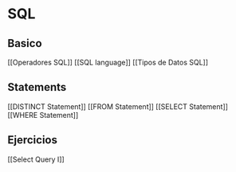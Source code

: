 # SQL

## Basico
[[Operadores SQL]]
[[SQL language]]
[[Tipos de Datos SQL]]

## Statements
[[DISTINCT Statement]]
[[FROM Statement]]
[[SELECT Statement]]
[[WHERE Statement]]

## Ejercicios
[[Select Query I]]